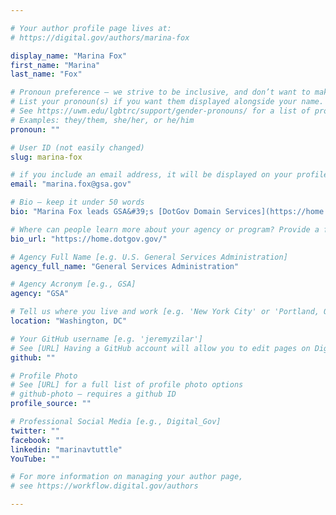 ```yaml
---

# Your author profile page lives at:
# https://digital.gov/authors/marina-fox

display_name: "Marina Fox"
first_name: "Marina"
last_name: "Fox"

# Pronoun preference — we strive to be inclusive, and don’t want to make assumptions on a person’s first name (be it a gender-neutral name, or is one more common in languages other than English). Learn more http://www.MyPronouns.org
# List your pronoun(s) if you want them displayed alongside your name. Leave it blank and we'll use just your name.
# See https://uwm.edu/lgbtrc/support/gender-pronouns/ for a list of pronouns
# Examples: they/them, she/her, or he/him
pronoun: ""

# User ID (not easily changed)
slug: marina-fox

# if you include an email address, it will be displayed on your profile page
email: "marina.fox@gsa.gov"

# Bio — keep it under 50 words
bio: "Marina Fox leads GSA&#39;s [DotGov Domain Services](https://home.dotgov.gov/) in the Office of Government-wide Policy (OGP). She has 20&#43; years of experience in data analysis, business intelligence and enterprise reporting, web performance analysis, advanced analytics, artificial intelligence (AI) and Big Data. Previously, Marina led a government-wide [Digital Analytics Program](https://digital.gov/dap/) (DAP) at GSA. Prior to becoming a public servant, Marina held various analytical and leadership roles at Deloitte, AOL, Booz Allen Hamilton, and Dow Jones. Her LinkedIn account is below."

# Where can people learn more about your agency or program? Provide a full URL [e.g. 'https://www.example.gov/']
bio_url: "https://home.dotgov.gov/"

# Agency Full Name [e.g. U.S. General Services Administration]
agency_full_name: "General Services Administration"

# Agency Acronym [e.g., GSA]
agency: "GSA"

# Tell us where you live and work [e.g. 'New York City' or 'Portland, OR']
location: "Washington, DC"

# Your GitHub username [e.g. 'jeremyzilar']
# See [URL] Having a GitHub account will allow you to edit pages on DigitalGov. The image used in your GitHub account can also be used to populate your digital.gov profile photo.
github: ""

# Profile Photo
# See [URL] for a full list of profile photo options
# github-photo — requires a github ID
profile_source: ""

# Professional Social Media [e.g., Digital_Gov]
twitter: ""
facebook: ""
linkedin: "marinavtuttle"
YouTube: ""

# For more information on managing your author page,
# see https://workflow.digital.gov/authors

---
```

